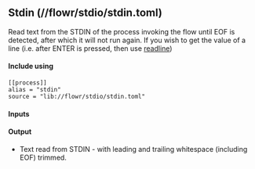 ## Stdin (//flowr/stdio/stdin.toml)
Read text from the STDIN of the process invoking the flow until EOF is detected, after which it will not run
again. If you wish to get the value of a line (i.e. after ENTER is pressed, then use [readline](readline.md))

#### Include using
```
[[process]]
alias = "stdin"
source = "lib://flowr/stdio/stdin.toml"
```

#### Inputs

#### Output
* Text read from STDIN - with leading and trailing whitespace (including EOF) trimmed.